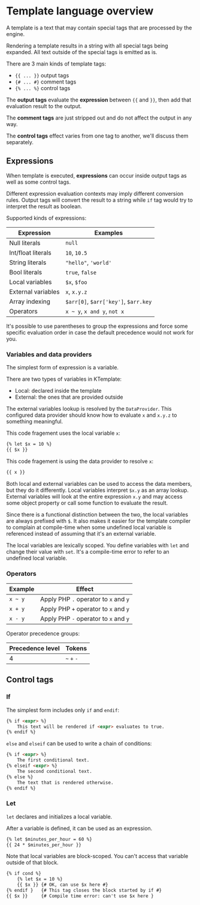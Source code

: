 # Template language overview

A template is a text that may contain special tags that are processed by the engine.

Rendering a template results in a string with all special tags being expanded. All text outside of the special tags is emitted as is.

There are 3 main kinds of template tags:

* `{{ ... }}` output tags
* `{# ... #}` comment tags
* `{% ... %}` control tags

The **output tags** evaluate the **expression** between `{{` and `}}`, then add that evaluation result to the output.

The **comment tags** are just stripped out and do not affect the output in any way.

The **control tags** effect varies from one tag to another, we'll discuss them separately.

## Expressions

When template is executed, **expressions** can occur inside output tags as well as some control tags.

Different expression evaluation contexts may imply different conversion rules. Output tags will convert the result to a string while `if` tag would try to interpret the result as boolean.

Supported kinds of expressions:

| Expression | Examples |
|---|---|
| Null literals | `null` |
| Int/float literals | `10`, `10.5` |
| String literals | `"hello"`, `'world'` |
| Bool literals | `true`, `false` |
| Local variables | `$x`, `$foo` |
| External variables | `x`, `x.y.z` |
| Array indexing | `$arr[0]`, `$arr['key']`, `$arr.key` |
| Operators | `x ~ y`, `x and y`, `not x` |

It's possible to use parentheses to group the expressions and force some specific evaluation order in case the default precedence would not work for you.

### Variables and data providers

The simplest form of expression is a variable.

There are two types of variables in KTemplate:

* Local: declared inside the template
* External: the ones that are provided outside

The external variables lookup is resolved by the `DataProvider`. This configured data provider should know how to evaluate `x` and `x.y.z` to something meaningful.

This code fragement uses the local variable `x`:

```html
{% let $x = 10 %}
{{ $x }}
```

This code fragement is using the data provider to resolve `x`:

```html
{{ x }}
```

Both local and external variables can be used to access the data members, but they do it differently. Local variables interpret `$x.y` as an array lookup. External variables will look at the entire expression `x.y` and may access some object property or call some function to evaluate the result.

Since there is a functional distinction between the two, the local variables are always prefixed with `$`. It also makes it easier for the template compiler to complain at compile-time when some undefined local variable is referenced instead of assuming that it's an external variable.

The local variables are lexically scoped. You define variables with `let` and change their value with `set`. It's a compile-time error to refer to an undefined local variable.

### Operators

| Example | Effect |
|---|---|
| `x ~ y` | Apply PHP `.` operator to `x` and `y` |
| `x + y` | Apply PHP `+` operator to `x` and `y` |
| `x - y` | Apply PHP `-` operator to `x` and `y` |

Operator precedence groups:

| Precedence level | Tokens |
|---|---|
| 4 | `~` `+` `-` |

## Control tags

### If

The simplest form includes only `if` and `endif`:

```html
{% if <expr> %}
    This text will be rendered if <expr> evaluates to true.
{% endif %}
```

`else` and `elseif` can be used to write a chain of conditions:

```html
{% if <expr> %}
    The first conditional text.
{% elseif <expr> %}
    The second conditional text.
{% else %}
    The text that is rendered otherwise.
{% endif %}
```

### Let

`let` declares and initializes a local variable.

After a variable is defined, it can be used as an expression.

```html
{% let $minutes_per_hour = 60 %}
{{ 24 * $minutes_per_hour }}
```

Note that local variables are block-scoped. You can't access that variable outside of that block.

```html
{% if cond %}
    {% let $x = 10 %}
    {{ $x }} {# OK, can use $x here #}
{% endif }   {# This tag closes the block started by if #}
{{ $x }}     {# Compile time error: can't use $x here }
```

